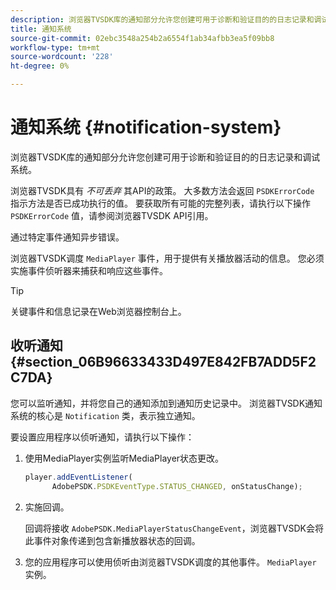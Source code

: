 ```yaml
---
description: 浏览器TVSDK库的通知部分允许您创建可用于诊断和验证目的的日志记录和调试系统。
title: 通知系统
source-git-commit: 02ebc3548a254b2a6554f1ab34afbb3ea5f09bb8
workflow-type: tm+mt
source-wordcount: '228'
ht-degree: 0%

---
```


# 通知系统 {#notification-system}

浏览器TVSDK库的通知部分允许您创建可用于诊断和验证目的的日志记录和调试系统。

<!--<a id="section_EC5DBE8DDA434B70A01FA2F3EF4618BD"></a>-->

浏览器TVSDK具有 *不可丢弃* 其API的政策。 大多数方法会返回 `PSDKErrorCode` 指示方法是否已成功执行的值。 要获取所有可能的完整列表，请执行以下操作 `PSDKErrorCode` 值，请参阅浏览器TVSDK API引用。

通过特定事件通知异步错误。

浏览器TVSDK调度 `MediaPlayer` 事件，用于提供有关播放器活动的信息。 您必须实施事件侦听器来捕获和响应这些事件。

>[!TIP]
>
>关键事件和信息记录在Web浏览器控制台上。

## 收听通知 {#section_06B96633433D497E842FB7ADD5F2C7DA}

您可以监听通知，并将您自己的通知添加到通知历史记录中。 浏览器TVSDK通知系统的核心是 `Notification` 类，表示独立通知。

要设置应用程序以侦听通知，请执行以下操作：

1. 使用MediaPlayer实例监听MediaPlayer状态更改。

   ```js
   player.addEventListener( 
         AdobePSDK.PSDKEventType.STATUS_CHANGED, onStatusChange);
   ```

1. 实施回调。

   回调将接收 `AdobePSDK.MediaPlayerStatusChangeEvent`，浏览器TVSDK会将此事件对象传递到包含新播放器状态的回调。
1. 您的应用程序可以使用侦听由浏览器TVSDK调度的其他事件。 `MediaPlayer` 实例。
